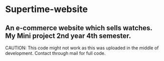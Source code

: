 # Supertime-website

## An e-commerce website which sells watches. My Mini project 2nd year 4th semester.

CAUTION: This code might not work as this was uploaded in the middle of development. Contact through mail for full code.
